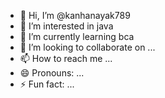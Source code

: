 - 👋 Hi, I’m @kanhanayak789
- 👀 I’m interested in java
- 🌱 I’m currently learning bca
- 💞️ I’m looking to collaborate on ...
- 📫 How to reach me ...
- 😄 Pronouns: ...
- ⚡ Fun fact: ...

<!---
kanhanayak789/kanhanayak789 is a ✨ special ✨ repository because its `README.md` (this file) appears on your GitHub profile.
You can click the Preview link to take a look at your changes.
--->
